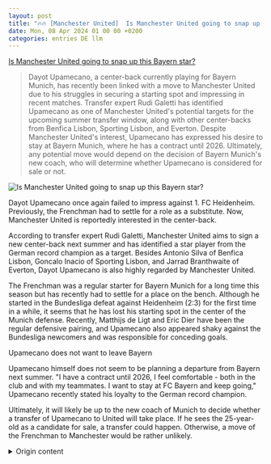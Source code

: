 ```yaml
---
layout: post
title: "🔥🔥 [Manchester United]  Is Manchester United going to snap up this Bayern star?"
date: Mon, 08 Apr 2024 01 00 00 +0200
categories: entries DE llm
---
```

[ Is Manchester United going to snap up this Bayern star?](https://fcbinside.de/2024/04/07/schnappt-sich-manchester-united-diesen-bayern-star/)

> Dayot Upamecano, a center-back currently playing for Bayern Munich, has recently been linked with a move to Manchester United due to his struggles in securing a starting spot and impressing in recent matches. Transfer expert Rudi Galetti has identified Upamecano as one of Manchester United's potential targets for the upcoming summer transfer window, along with other center-backs from Benfica Lisbon, Sporting Lisbon, and Everton. Despite Manchester United's interest, Upamecano has expressed his desire to stay at Bayern Munich, where he has a contract until 2026. Ultimately, any potential move would depend on the decision of Bayern Munich's new coach, who will determine whether Upamecano is considered for sale or not.

![ Is Manchester United going to snap up this Bayern star?](https://fcbinside.de/wp-content/uploads/2024/02/manchester-united-v-west-ham-united-premier-league.jpg)

 Dayot Upamecano once again failed to impress against 1. FC Heidenheim. Previously, the Frenchman had to settle for a role as a substitute. Now, Manchester United is reportedly interested in the center-back.

According to transfer expert Rudi Galetti, Manchester United aims to sign a new center-back next summer and has identified a star player from the German record champion as a target. Besides Antonio Silva of Benfica Lisbon, Goncalo Inacio of Sporting Lisbon, and Jarrad Branthwaite of Everton, Dayot Upamecano is also highly regarded by Manchester United.

The Frenchman was a regular starter for Bayern Munich for a long time this season but has recently had to settle for a place on the bench. Although he started in the Bundesliga defeat against Heidenheim (2:3) for the first time in a while, it seems that he has lost his starting spot in the center of the Munich defense. Recently, Matthijs de Ligt and Eric Dier have been the regular defensive pairing, and Upamecano also appeared shaky against the Bundesliga newcomers and was responsible for conceding goals.

Upamecano does not want to leave Bayern

Upamecano himself does not seem to be planning a departure from Bayern next summer. "I have a contract until 2026, I feel comfortable - both in the club and with my teammates. I want to stay at FC Bayern and keep going," Upamecano recently stated his loyalty to the German record champion.

Ultimately, it will likely be up to the new coach of Munich to decide whether a transfer of Upamecano to United will take place. If he sees the 25-year-old as a candidate for sale, a transfer could happen. Otherwise, a move of the Frenchman to Manchester would be rather unlikely.

<details>
  <summary>Origin content</summary>
  ---
layout: post
title: "🔥🔥 [Manchester United] Schnappt sich Manchester United diesen Bayern-Star?"
date: Mon, 08 Apr 2024 01:00:00 +0200
categories: entries DE
---
[Schnappt sich Manchester United diesen Bayern-Star?](https://fcbinside.de/2024/04/07/schnappt-sich-manchester-united-diesen-bayern-star/)

![Schnappt sich Manchester United diesen Bayern-Star?](https://fcbinside.de/wp-content/uploads/2024/02/manchester-united-v-west-ham-united-premier-league.jpg)

Dayot Upamecano zeigte gegen den 1. FC Heidenheim erneut nicht seinen stärksten Auftritt. In den Spielen zuvor musste der Franzose sich mit einer ...

Dayot Upamecano zeigte gegen den 1. FC Heidenheim erneut nicht seinen stärksten Auftritt. In den Spielen zuvor musste der Franzose sich mit einer Reservistenrolle zufriedengeben. Nun soll Manchester United Interesse an dem Innenverteidiger haben.







Laut Transfer-Experte Rudi Galetti möchte Manchester United im kommenden Sommer unbedingt einen neuen Innenverteidiger verpflichten und hat dabei einen Star des deutschen Rekordmeisters auf dem Zettel. Neben Antonio Silva von Benfica Lissabon, Goncalo Inacio von Sporting Lissabon und Jarrad Branthwaite vom FC Everton, steht auch Dayot Upamecano bei den “Red Devils” hoch im Kurs.

Der Franzose war im Verlauf der Saison lange fester Bestandteil der bayrischen Startelf, musste jedoch zuletzt mit der Bank vorlieb nehmen. Auch wenn er bei der Bundesliga-Niederlage gegen Heidenheim (2:3) seit langem wieder in der Startelf der Münchner stand, scheint er seinen Stammplatz im Münchner Abwehrzentrum verloren zu haben. Zuletzt bildeten Matthijs de Ligt und Eric Dier das gesetzte Abwehr-Duo. Auch gegen den Bundesliga-Aufsteiger agierte der Franzose unsicher und verschuldete die Gegentore mit.

Upamecano will Bayern nicht verlassen

Upamecano selbst scheint im kommenden Sommer keinen Abgang von den Bayern anzustreben. “Ich habe Vertrag bis 2026, fühle mich wohl – im Verein und mit den Teamkollegen. Ich will hier beim FC Bayern bleiben und werde weiter Gas geben”, bekannte der Franzose zuletzt noch seine Treue gegenüber dem deutschen Rekordmeister.

Final wird wohl insbesondere der neue Coach der Münchner mitverantwortlich dafür sein, ob ein Wechsel von Upamecano zu United stattfinden könnte. Falls dieser den 25-Jährigen als Verkaufskandidaten sieht, könnte ein Transfer zustande kommen. Ansonsten wäre ein Wechsel des Franzosen nach Manchester eher unwahrscheinlich.


</details>
